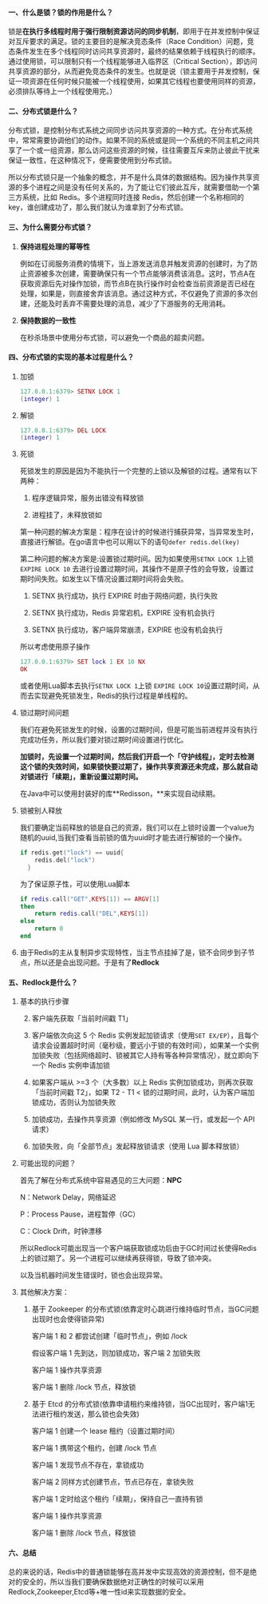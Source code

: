 #### 一、什么是锁？锁的作用是什么？

锁是**在执行多线程时用于强行限制资源访问的同步机制**，即用于在并发控制中保证对互斥要求的满足。锁的主要目的是解决竞态条件（Race Condition）问题，竞态条件发生在多个线程同时访问共享资源时，最终的结果依赖于线程执行的顺序。通过使用锁，可以限制只有一个线程能够进入临界区（Critical Section），即访问共享资源的部分，从而避免竞态条件的发生。也就是说（锁主要用于并发控制，保证一项资源在任何时候只能被一个线程使用，如果其它线程也要使用同样的资源，必须排队等待上一个线程使用完。）

#### 二、分布式锁是什么？

分布式锁，是控制分布式系统之间同步访问共享资源的一种方式。在分布式系统中，常常需要协调他们的动作。如果不同的系统或是同一个系统的不同主机之间共享了一个或一组资源，那么访问这些资源的时候，往往需要互斥来防止彼此干扰来保证一致性，在这种情况下，便需要使用到分布式锁。

所以分布式锁只是一个抽象的概念，并不是什么具体的数据结构。因为操作共享资源的多个进程之间是没有任何关系的，为了能让它们彼此互斥，就需要借助一个第三方系统，比如 Redis。多个进程同时连接 Redis，然后创建一个名称相同的 key，谁创建成功了，那么我们就认为谁拿到了分布式锁。

#### 三、为什么需要分布式锁？

1. **保持进程处理的幂等性**

    例如在订阅服务消费的情境下，当上游发送消息并触发资源的创建时，为了防止资源被多次创建，需要确保只有一个节点能够消费该消息。这时，节点A在获取资源后先对操作加锁，而节点B在执行操作时会检查当前资源是否已经在处理，如果是，则直接舍弃该消息。通过这种方式，不仅避免了资源的多次创建，还能及时丢弃不需要处理的消息，减少了下游服务的无用消耗。

1. **保持数据的一致性**

    在秒杀场景中使用分布式锁，可以避免一个商品的超卖问题。

#### 四、分布式锁的实现的基本过程是什么？

1. 加锁

    ```Lua
    127.0.0.1:6379> SETNX LOCK 1
    (integer) 1
    ```

1. 解锁

    ```Lua
    127.0.0.1:6379> DEL LOCK
    (integer) 1
    ```

1. 死锁

    死锁发生的原因是因为不能执行一个完整的上锁以及解锁的过程。通常有以下两种：

    1. 程序逻辑异常，服务出错没有释放锁

    2. 进程挂了，未释放锁如

    第一种问题的解决方案是：程序在设计的时候进行捕获异常，当异常发生时，直接进行解锁。在go语言中也可以用以下的语句`defer redis.del(key)`

    第二种问题的解决方案是:设置锁过期时间。因为如果使用`SETNX LOCK 1`上锁 `EXPIRE LOCK 10` 去进行设置过期时间，其操作不是原子性的会导致，设置过期时间失败。如发生以下情况设置过期时间将会失败。

    1. SETNX 执行成功，执行 EXPIRE 时由于网络问题，执行失败

    2. SETNX 执行成功，Redis 异常宕机，EXPIRE 没有机会执行

    3. SETNX 执行成功，客户端异常崩溃，EXPIRE 也没有机会执行

    所以考虑使用原子操作

    ```Lua
    127.0.0.1:6379> SET lock 1 EX 10 NX
    OK
    ```

    或者使用Lua脚本去执行`SETNX LOCK 1`上锁 `EXPIRE LOCK 10`设置过期时间，从而去实现避免死锁发生，Redis的执行过程是单线程的。

1. 锁过期时间问题

    我们在避免死锁发生的时候，设置的过期时间，但是可能当前进程并没有执行完成功任务，所以我们要对锁过期时间设置进行优化。

    **加锁时，先设置一个过期时间，然后我们开启一个「守护线程」，定时去检测这个锁的失效时间，如果锁快要过期了，操作共享资源还未完成，那么就自动对锁进行「续期」，重新设置过期时间。**

    在Java中可以使用封装好的库**Redisson，**来实现自动续期。

1. 锁被别人释放

    我们要确定当前释放的锁是自己的资源，我们可以在上锁时设置一个value为随机的uuid,当我们查看当前锁的值为uuid时才能去进行解锁的一个操作。

    ```Go
    if redis.get("lock") == uuid{
        redis.del("lock")
      }
    ```

    为了保证原子性，可以使用Lua脚本

    ```Lua
    if redis.call("GET",KEYS[1]) == ARGV[1]
    then
        return redis.call("DEL",KEYS[1])
    else
        return 0
    end
    ```

1. 由于Redis的主从复制异步实现特性，当主节点挂掉了是，锁不会同步到子节点，所以还是会出现问题。于是有了**Redlock**

#### 五、Redlock是什么？

1. 基本的执行步骤

    2. 客户端先获取「当前时间戳 T1」

    3. 客户端依次向这 5 个 Redis 实例发起加锁请求（使用`SET EX/EP`），且每个请求会设置超时时间（毫秒级，要远小于锁的有效时间），如果某一个实例加锁失败（包括网络超时、锁被其它人持有等各种异常情况），就立即向下一个 Redis 实例申请加锁

    4. 如果客户端从 >=3 个（大多数）以上 Redis 实例加锁成功，则再次获取「当前时间戳 T2」，如果 T2 - T1 < 锁的过期时间，此时，认为客户端加锁成功，否则认为加锁失败

    5. 加锁成功，去操作共享资源（例如修改 MySQL 某一行，或发起一个 API 请求）

    6. 加锁失败，向「全部节点」发起释放锁请求（使用 Lua 脚本释放锁）

7. 可能出现的问题？

    首先了解在分布式系统中容易遇见的三大问题：**NPC**

    N：Network Delay，网络延迟

    P：Process Pause，进程暂停（GC）

    C：Clock Drift，时钟漂移

    所以Redlock可能出现当一个客户端获取锁成功后由于GC时间过长使得Redis上的锁过期了。另一个进程可以继续再获得锁，导致了锁冲突。

    以及当机器时间发生错误时，锁也会出现异常。

1. 其他解决方案：

    1. 基于 Zookeeper 的分布式锁(依靠定时心跳进行维持临时节点，当GC问题出现时也会使得锁异常)

       客户端 1 和 2 都尝试创建「临时节点」，例如 /lock

       假设客户端 1 先到达，则加锁成功，客户端 2 加锁失败

       客户端 1 操作共享资源

       客户端 1 删除 /lock 节点，释放锁

    1. 基于 Etcd 的分布式锁(依靠申请租约来维持锁，当GC出现时，客户端1无法进行租约发送，那么锁也会失效)

        客户端 1 创建一个 lease 租约（设置过期时间）

        客户端 1 携带这个租约，创建 /lock 节点

        客户端 1 发现节点不存在，拿锁成功

        客户端 2 同样方式创建节点，节点已存在，拿锁失败

        客户端 1 定时给这个租约「续期」，保持自己一直持有锁

        客户端 1 操作共享资源

        客户端 1 删除 /lock 节点，释放锁

#### 六、总结

总的来说的话，Redis中的普通锁能够在高并发中实现高效的资源控制，但不是绝对的安全的，所以当我们要确保数据绝对正确性的时候可以采用Redlock,Zookeeper,Etcd等+唯一性id来实现数据的安全。

